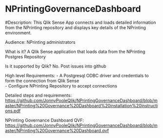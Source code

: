 # NPrintingGovernanceDashboard

#Description:                     This Qlik Sense App connects and loads detailed information from the NPrinting repository and displays key details of the NPrinting environment.  

Audience:                         NPrinting administrators  

What is it?                       A Qlik Sense application that loads data from the NPrinting Postgres Repository  

Is it supported by Qlik?          No. Post issues into github  

High level Requirements:          - A Postgresql ODBC driver and credentials to form the connection from Qlik Sense  
                                  - Configure NPrinting Repository to accept connections  
                                  
Detailed steps and requirements:  https://github.com/JonnyPooleQlik/NPrintingGovernanceDashboard/blob/master/NPrinting%20Governance%20Dashboard%20installation%20instructions.pdf   

NPrinting Governance Dashboard QVF:  https://github.com/JonnyPooleQlik/NPrintingGovernanceDashboard/blob/master/NPrinting%20Governance%20Dashboard.qvf  

  
